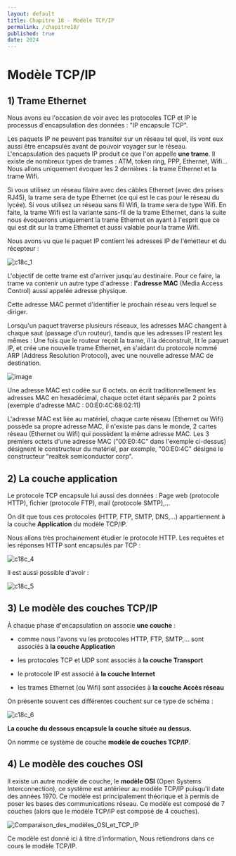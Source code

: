 ```yaml
---
layout: default
title: Chapitre 18 - Modèle TCP/IP
permalink: /chapitre18/
published: true
date: 2024
---
```


# Modèle TCP/IP

## 1) Trame Ethernet

Nous avons eu l'occasion de voir avec les protocoles TCP et IP le processus d'encapsulation des données : "IP encapsule TCP". 

Les paquets IP ne peuvent pas transiter sur un réseau tel quel, ils vont eux aussi être encapsulés avant de pouvoir voyager sur le réseau. L'encapsulation des paquets IP produit ce que l'on appelle **une trame**. Il existe de nombreux types de trames : ATM, token ring, PPP, Ethernet, Wifi... Nous allons uniquement évoquer les 2 dernières : la trame Ethernet et la trame Wifi.

Si vous utilisez un réseau filaire avec des câbles Ethernet (avec des prises RJ45), la trame sera de type Ethernet (ce qui est le cas pour le réseau du lycée). Si vous utilisez un réseau sans fil Wifi, la trame sera de type Wifi. En faite, la trame Wifi est la variante sans-fil de la trame Ethernet, dans la suite nous évoquerons uniquement la trame Ethernet en ayant à l'esprit que ce qui est dit sur la trame Ethernet et aussi valable pour la trame Wifi.

Nous avons vu que le paquet IP contient les adresses IP de l'émetteur et du récepteur :

![c18c_1](https://github.com/user-attachments/assets/5c3be6b2-dbfa-4146-93dc-865ccf8b4bee)

L'objectif de cette trame est d'arriver jusqu'au destinaire. Pour ce faire, la trame va contenir un autre type d'adresse : **l'adresse MAC** (Media Access Control) aussi appelée adresse physique.

Cette adresse MAC permet d'identifier le prochain réseau vers lequel se diriger. 

Lorsqu'un paquet traverse plusieurs réseaux, les adresses MAC changent à chaque saut (passage d'un routeur), tandis que les adresses IP restent les mêmes : Une fois que le routeur reçoit la trame, il la déconstruit, lit le paquet IP, et crée une nouvelle trame Ethernet, en s'aidant du protocole nommé ARP (Address Resolution Protocol), avec une nouvelle adresse MAC de destination.

![image](https://github.com/user-attachments/assets/5684b41b-4fbc-43e1-89e5-92e2f86b35f0)

Une adresse MAC est codée sur 6 octets. on écrit traditionnellement les adresses MAC en hexadécimal, chaque octet étant séparés par 2 points (exemple d'adresse MAC : 00:E0:4C:68:02:11)

L'adresse MAC est liée au matériel, chaque carte réseau (Ethernet ou Wifi) possède sa propre adresse MAC, il n'existe pas dans le monde, 2 cartes réseau (Ethernet ou Wifi) qui possèdent la même adresse MAC. Les 3 premiers octets d'une adresse MAC ("00:E0:4C" dans l'exemple ci-dessus) désignent le constructeur du matériel, par exemple, "00:E0:4C" désigne le constructeur "realtek semiconductor corp".

## 2) La couche application

Le protocole TCP encapsule lui aussi des données : Page web (protocole HTTP), fichier (protocole FTP), mail (protocole SMTP),...

On dit que tous ces protocoles (HTTP, FTP, SMTP, DNS,...) appartiennent à la couche **Application** du modèle TCP/IP.

Nous allons très prochainement étudier le protocole HTTP. Les requêtes et les réponses HTTP sont encapsulés par TCP :

![c18c_4](https://github.com/user-attachments/assets/ba6a618f-9d11-4a39-b5be-f6cacad23e3f)

Il est aussi possible d'avoir :

![c18c_5](https://github.com/user-attachments/assets/f5a39803-aeaa-4428-bc0f-3c5c0522754b)


## 3) Le modèle des couches TCP/IP

À chaque phase d'encapsulation on associe **une couche** :

- comme nous l'avons vu les protocoles HTTP, FTP, SMTP,... sont associés à **la couche Application**

- les protocoles TCP et UDP sont associés à **la couche Transport**

- le protocole IP est associé à **la couche Internet**

- les trames Ethernet (ou Wifi) sont associées à **la couche Accès réseau**

On présente souvent ces différentes couchent sur ce type de schéma :

![c18c_6](https://github.com/user-attachments/assets/fafa50c9-9b0f-42e6-a73b-972b4f3024e4)

**La couche du dessous encapsule la couche située au dessus.**

On nomme ce système de couche **modèle de couches TCP/IP**.


## 4) Le modèle des couches OSI

Il existe un autre modèle de couche, le **modèle OSI** (Open Systems Interconnection), ce système est antérieur au modèle TCP/IP puisqu'il date des années 1970. Ce modèle est principalement théorique et à permis de poser les bases des communications réseau. Ce modèle est composé de 7 couches (alors que le modèle TCP/IP est composé de 4 couches).

![Comparaison_des_modèles_OSI_et_TCP_IP](https://github.com/user-attachments/assets/fd0e0d52-96ab-4968-b3ee-a24a144991cb)

Ce modèle est donné ici à titre d'information, Nous retiendrons dans ce cours le modèle TCP/IP.
